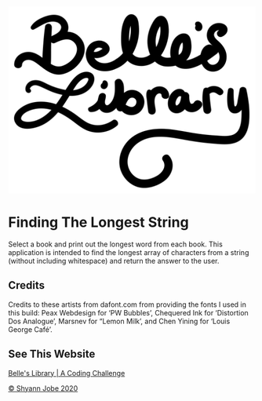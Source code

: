 <img src="/StarCoderChallenge/Images//BLwriting.png">

# Finding The Longest String

Select a book and print out the longest word from each book. This application is intended to find the longest array of characters from a string (without including whitespace) and return the answer to the user.

## Credits
Credits to these artists from dafont.com from providing the fonts I used in this build: Peax Webdesign for ‘PW Bubbles’, Chequered Ink for ‘Distortion Dos Analogue’, Marsnev for “Lemon Milk’, and Chen Yining for ‘Louis George Café’.

## See This Website
[Belle's Library | A Coding Challenge](https://belleslibrary.netlify.app)

[© Shyann Jobe 2020](https://shyann.netlify.app)
